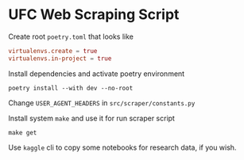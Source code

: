 # UFC Web Scraping Script

Create root `poetry.toml` that looks like

```toml
virtualenvs.create = true
virtualenvs.in-project = true
```

Install dependencies and activate poetry environment

`poetry install --with dev --no-root`

Change `USER_AGENT_HEADERS` in `src/scraper/constants.py`

Install system `make` and use it for run scraper script

`make get`

Use `kaggle` cli to copy some notebooks for research data, if you wish.
